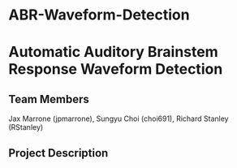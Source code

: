 # ABR-Waveform-Detection
# Automatic Auditory Brainstem Response Waveform Detection
  
## Team Members
  Jax Marrone (jpmarrone), Sungyu Choi (choi691), Richard Stanley (RStanley)

## Project Description

